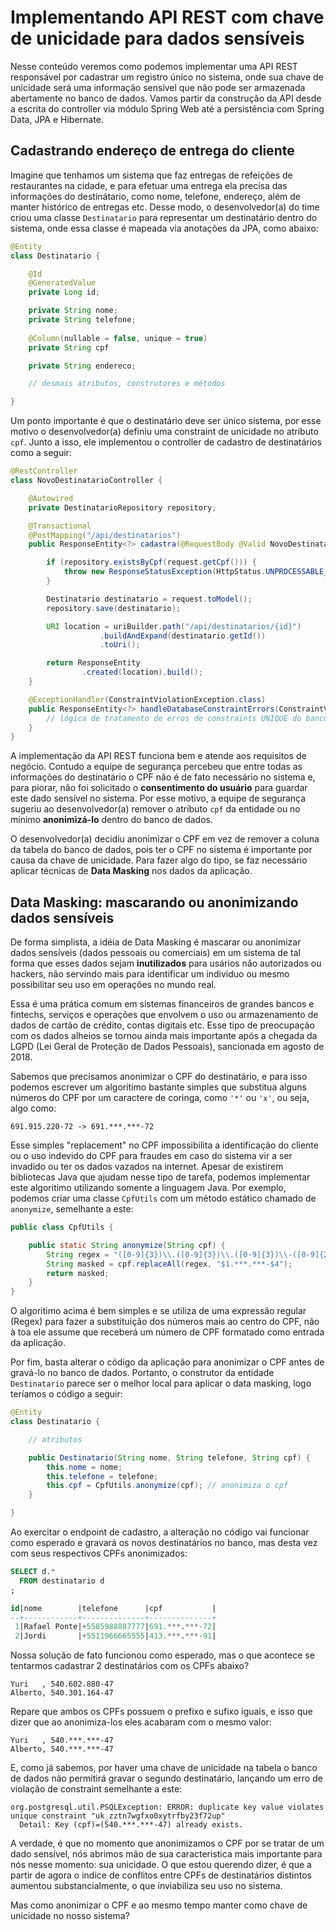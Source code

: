 # Implementando API REST com chave de unicidade para dados sensíveis

Nesse conteúdo veremos como podemos implementar uma API REST responsável por cadastrar um registro único no sistema, onde sua chave de unicidade será uma informação sensível que não pode ser armazenada abertamente no banco de dados. Vamos partir da construção da API desde a escrita do controller via módulo Spring Web até a persistência com Spring Data, JPA e Hibernate.

## Cadastrando endereço de entrega do cliente

Imagine que tenhamos um sistema que faz entregas de refeições de restaurantes na cidade, e para efetuar uma entrega ela precisa das informações do destinátario, como nome, telefone, endereço, além de manter histórico de entregas etc. Desse modo, o desenvolvedor(a) do time criou uma classe `Destinatario` para representar um destinatário dentro do sistema, onde essa classe é mapeada via anotações da JPA, como abaixo:

```java
@Entity
class Destinatario {

    @Id
    @GeneratedValue
    private Long id;

    private String nome;
    private String telefone;
    
    @Column(nullable = false, unique = true)
    private String cpf

    private String endereco;

    // desmais atributos, construtores e métodos

}
```

Um ponto importante é que o destinatário deve ser único sistema, por esse motivo o desenvolvedor(a) definiu uma constraint de unicidade no atributo `cpf`. Junto a isso, ele implementou o controller de cadastro de destinatários como a seguir:

```java
@RestController
class NovoDestinatarioController {

    @Autowired
    private DestinatarioRepository repository;

    @Transactional
    @PostMapping("/api/destinatarios")
    public ResponseEntity<?> cadastra(@RequestBody @Valid NovoDestinatarioRequest request, UriComponentsBuilder  uriBuilder) {

        if (repository.existsByCpf(request.getCpf())) {
            throw new ResponseStatusException(HttpStatus.UNPROCESSABLE_ENTITY, "destinatário existente no sistema");
        }

        Destinatario destinatario = request.toModel();
        repository.save(destinatario);

        URI location = uriBuilder.path("/api/destinatarios/{id}")
                    .buildAndExpand(destinatario.getId())
                    .toUri();

        return ResponseEntity
                .created(location).build();
    }

    @ExceptionHandler(ConstraintViolationException.class)
    public ResponseEntity<?> handleDatabaseConstraintErrors(ConstraintViolationException ex, WebRequest request) {
        // lógica de tratamento de erros de constraints UNIQUE do banco
    }
}
```

A implementação da API REST funciona bem e atende aos requisitos de negócio. Contudo a equipe de segurança percebeu que entre todas as informações do destinatário o CPF não é de fato necessário no sistema e, para piorar, não foi solicitado o **consentimento do usuário** para guardar este dado sensível no sistema. Por esse motivo, a equipe de segurança sugeriu ao desenvolvedor(a) remover o atributo `cpf` da entidade ou no mínimo **anonimizá-lo** dentro do banco de dados.

O desenvolvedor(a) decidiu anonimizar o CPF em vez de remover a coluna da tabela do banco de dados, pois ter o CPF no sistema é importante por causa da chave de unicidade. Para fazer algo do tipo, se faz necessário aplicar técnicas de **Data Masking** nos dados da aplicação.

## Data Masking: mascarando ou anonimizando dados sensíveis

De forma simplista, a idéia de Data Masking é mascarar ou anonimizar dados sensíveis (dados pessoais ou comerciais) em um sistema de tal forma que esses dados sejam **inutilizados** para usários não autorizados ou hackers, não servindo mais para identificar um individuo ou mesmo possibilitar seu uso em operações no mundo real.

Essa é uma prática comum em sistemas financeiros de grandes bancos e fintechs, serviços e operações que envolvem o uso ou armazenamento de dados de cartão de crédito, contas digitais etc. Esse tipo de preocupação com os dados alheios se tornou ainda mais importante após a chegada da LGPD (Lei Geral de Proteção de Dados Pessoais), sancionada em agosto de 2018.

Sabemos que precisamos anonimizar o CPF do destinatário, e para isso podemos escrever um algoritimo bastante simples que substitua alguns números do CPF por um caractere de coringa, como `'*'` ou `'x'`, ou seja, algo como:

```
691.915.220-72 -> 691.***.***-72
```

Esse simples "replacement" no CPF impossibilita a identificação do cliente ou o uso indevido do CPF para fraudes em caso do sistema vir a ser invadido ou ter os dados vazados na internet. Apesar de existirem bibliotecas Java que ajudam nesse tipo de tarefa, podemos implementar este algoritimo utilizando somente a linguagem Java. Por exemplo, podemos criar uma classe `CpfUtils` com um método estático chamado de `anonymize`, semelhante a este:

```java
public class CpfUtils {

    public static String anonymize(String cpf) {
        String regex = "([0-9]{3})\\.([0-9]{3})\\.([0-9]{3})\\-([0-9]{2})";
        String masked = cpf.replaceAll(regex, "$1.***.***-$4");
        return masked;
    }
}
```

O algoritimo acima é bem simples e se utiliza de uma expressão regular (Regex) para fazer a substituição dos números mais ao centro do CPF, não à toa ele assume que receberá um número de CPF formatado como entrada da aplicação.

Por fim, basta alterar o código da aplicação para anonimizar o CPF antes de gravá-lo no banco de dados. Portanto, o construtor da entidade `Destinatario` parece ser o melhor local para aplicar o data masking, logo teríamos o código a seguir:

```java
@Entity
class Destinatario {

    // atributos

    public Destinatario(String nome, String telefone, String cpf) {
        this.nome = nome;
        this.telefone = telefone;
        this.cpf = CpfUtils.anonymize(cpf); // anonimiza o cpf
    }

}
```

Ao exercitar o endpoint de cadastro, a alteração no código vai funcionar como esperado e gravará os novos destinatários no banco, mas desta vez com seus respectivos CPFs anonimizados:

```sql
SELECT d.*
  FROM destinatario d
;

id|nome        |telefone      |cpf           |
--+------------+--------------+--------------+
 1|Rafael Ponte|+5585988887777|691.***.***-72|
 2|Jordi       |+5511966665555|413.***.***-91|
```

Nossa solução de fato funcionou como esperado, mas o que acontece se tentarmos cadastrar 2 destinatários com os CPFs abaixo?

```
Yuri   , 540.602.880-47
Alberto, 540.301.164-47
```

Repare que ambos os CPFs possuem o prefixo e sufixo iguais, e isso que dizer que ao anonimiza-los eles acabaram com o mesmo valor:

```
Yuri   , 540.***.***-47
Alberto, 540.***.***-47
```

E, como já sabemos, por haver uma chave de unicidade na tabela o banco de dados não permitirá gravar o segundo destinatário, lançando um erro de violação de constraint semelhante a este:

```log
org.postgresql.util.PSQLException: ERROR: duplicate key value violates unique constraint "uk_zztn7wgfxo0xytrfby23f72up"
  Detail: Key (cpf)=(540.***.***-47) already exists.
```

 A verdade, é que no momento que anonimizamos o CPF por se tratar de um dado sensível, nós abrimos mão de sua caracteristica mais importante para nós nesse momento: sua unicidade. O que estou querendo dizer, é que a partir de agora o indice de conflitos entre CPFs de destinatários distintos aumentou substancialmente, o que inviabiliza seu uso no sistema. 

 Mas como anonimizar o CPF e ao mesmo tempo manter como chave de unicidade no nosso sistema?

 ## 

